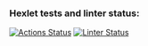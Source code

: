 ### Hexlet tests and linter status:
[![Actions Status](https://github.com/ikrivosheev/python-project-lvl1/workflows/hexlet-check/badge.svg)](https://github.com/ikrivosheev/python-project-lvl1/actions)
[![Linter Status](https://github.com/ikrivosheev/python-project-lvl1/actions/workflows/lint.yml/badge.svg?branch=master)](https://github.com/ikrivosheev/python-project-lvl1/actions/workflows/lint.yml)
